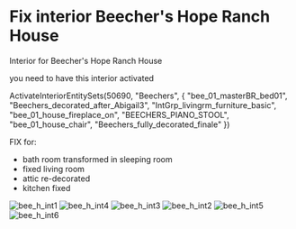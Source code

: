 # Fix interior Beecher's Hope Ranch House

Interior for Beecher's Hope Ranch House

you need to have this interior activated

ActivateInteriorEntitySets(50690, "Beechers", {
		"bee_01_masterBR_bed01",
		"Beechers_decorated_after_Abigail3",
		"IntGrp_livingrm_furniture_basic",
		"bee_01_house_fireplace_on",
		"BEECHERS_PIANO_STOOL",
		"bee_01_house_chair",
		"Beechers_fully_decorated_finale"
	})

FIX for:
- bath room transformed in sleeping room 
- fixed living room
- attic re-decorated
- kitchen fixed

![bee_h_int1](https://github.com/zetafe1/bee_house_int/assets/79672264/a1362533-e93e-4d67-ac60-4efba3baa8e0)
![bee_h_int4](https://github.com/zetafe1/bee_house_int/assets/79672264/fea37bf9-2a42-41e3-ba8b-4b4bd9be1688)
![bee_h_int3](https://github.com/zetafe1/bee_house_int/assets/79672264/e9e83aff-97bf-4d0d-a43f-4dda9e9709df)
![bee_h_int2](https://github.com/zetafe1/bee_house_int/assets/79672264/18493121-f253-4109-9fd1-96307ef3d0bd)
![bee_h_int5](https://github.com/zetafe1/bee_house_int/assets/79672264/07c0ded6-d7bd-47b2-8acf-eb77f19f141f)
![bee_h_int6](https://github.com/zetafe1/bee_house_int/assets/79672264/00ab08b2-dbac-419c-994b-25226d591a11)

